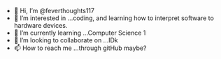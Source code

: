 - 👋 Hi, I’m @feverthoughts117
- 👀 I’m interested in ...coding, and learning how to interpret software to hardware devices.
- 🌱 I’m currently learning ...Computer Science 1
- 💞️ I’m looking to collaborate on ...IDk
- 📫 How to reach me ...through gitHub maybe?

<!---
feverthoughts117/feverthoughts117 is a ✨ special ✨ repository because its `README.md` (this file) appears on your GitHub profile.
You can click the Preview link to take a look at your changes.
--->
